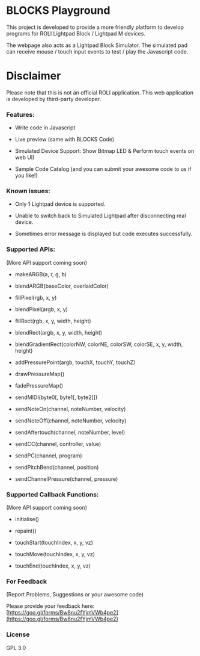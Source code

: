 
# BLOCKS Playground

This project is developed to provide a more friendly platform to develop programs for ROLI Lightpad Block / Lightpad M devices.

The webpage also acts as a Lightpad Block Simulator. The simulated pad can receive mouse / touch input events to test / play the Javascript code.

# Disclaimer

Please note that this is not an official ROLI application. This web application is developed by third-party developer.

### Features:

- Write code in Javascript

- Live preview (same with BLOCKS Code)

- Simulated Device Support: Show Bitmap LED & Perform touch events on web UI)

- Sample Code Catalog (and you can submit your awesome code to us if you like!)

### Known issues:

- Only 1 Lightpad device is supported.

- Unable to switch back to Simulated Lightpad after disconnecting real device.

- Sometimes error message is displayed but code executes successfully.


### Supported APIs:

(More API support coming soon)

- makeARGB(a, r, g, b)

- blendARGB(baseColor, overlaidColor)

- fillPixel(rgb, x, y)

- blendPixel(argb, x, y)

- fillRect(rgb, x, y, width, height)

- blendRect(argb, x, y, width, height)

- blendGradientRect(colorNW, colorNE, colorSW, colorSE, x, y, width, height)

- addPressurePoint(argb, touchX, touchY, touchZ)

- drawPressureMap()

- fadePressureMap()

- sendMIDI(byte0[, byte1[, byte2]])

- sendNoteOn(channel, noteNumber, velocity)

- sendNoteOff(channel, noteNumber, velocity)

- sendAftertouch(channel, noteNumber, level)

- sendCC(channel, controller, value)

- sendPC(channel, program)

- sendPitchBend(channel, position)

- sendChannelPressure(channel, pressure)

### Supported Callback Functions:

(More API support coming soon)

- initialise()

- repaint()

- touchStart(touchIndex, x, y, vz)

- touchMove(touchIndex, x, y, vz)

- touchEnd(touchIndex, x, y, vz)

### For Feedback

(Report Problems, Suggestions or your awesome code)

Please provide your feedback here: [https://goo.gl/forms/Bw8nu2fYjmVWb4pe2](https://goo.gl/forms/Bw8nu2fYjmVWb4pe2)

### License

GPL 3.0